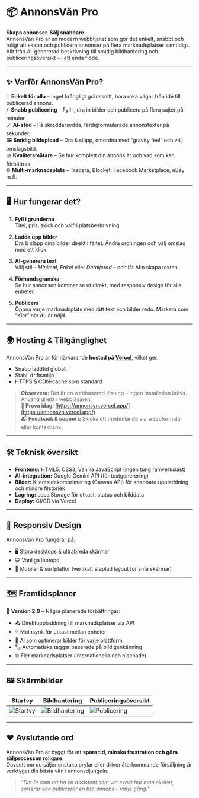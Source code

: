 # 📦 AnnonsVän Pro

**Skapa annonser. Sälj snabbare.**  
AnnonsVän Pro är en modern webbtjänst som gör det enkelt, snabbt och roligt att skapa och publicera annonser på flera marknadsplatser samtidigt.  
Allt från AI-genererad beskrivning till smidig bildhantering och publiceringsöversikt – i ett enda flöde.

---

## ✨ Varför AnnonsVän Pro?

💡 **Enkelt för alla** – Inget krångligt gränssnitt, bara raka vägar från idé till publicerad annons.  
⚡ **Snabb publicering** – Fyll i, dra in bilder och publicera på flera sajter på minuter.  
🪄 **AI-stöd** – Få skräddarsydda, färdigformulerade annonstexter på sekunder.  
🖼️ **Smidig bildupload** – Dra & släpp, omordna med “gravity feel” och välj omslagsbild.  
📊 **Kvalitetsmätare** – Se hur komplett din annons är och vad som kan förbättras.  
🌐 **Multi-marknadsplats** – Tradera, Blocket, Facebook Marketplace, eBay m.fl.

---

## 🖥️ Hur fungerar det?

1. **Fyll i grunderna**  
   Titel, pris, skick och valfri platsbeskrivning.

2. **Ladda upp bilder**  
   Dra & släpp dina bilder direkt i fältet. Ändra ordningen och välj omslag med ett klick.

3. **AI-generera text**  
   Välj stil – *Minimal*, *Enkel* eller *Detaljerad* – och låt AI:n skapa texten.

4. **Förhandsgranska**  
   Se hur annonsen kommer se ut direkt, med responsiv design för alla enheter.

5. **Publicera**  
   Öppna varje marknadsplats med rätt text och bilder redo. Markera som “Klar” när du är nöjd.

---

## 🌍 Hosting & Tillgänglighet

AnnonsVän Pro är för närvarande **hostad på [Vercel](https://vercel.com/)**, vilket ger:
- Snabb laddtid globalt
- Stabil driftsmiljö
- HTTPS & CDN-cache som standard

> **Observera:** Det är en webbaserad lösning – ingen installation krävs. Använd direkt i webbläsaren.  
> **📌 Prova idag:** [https://annonsvn.vercel.app/](https://annonsvn.vercel.app/)  
> **📬 Feedback & support:** Skicka ett meddelande via webbformulär eller kontaktlänk.

---

## 🛠️ Teknisk översikt

- **Frontend:** HTML5, CSS3, Vanilla JavaScript (ingen tung ramverkslast)  
- **AI-integration:** Google Gemini API (för textgenerering)  
- **Bilder:** Klientsidekomprimering (Canvas API) för snabbare uppladdning och mindre filstorlek  
- **Lagring:** LocalStorage för utkast, status och bilddata  
- **Deploy:** CI/CD via Vercel  

---

## 📱 Responsiv Design

AnnonsVän Pro fungerar på:
- 🖥️ Stora desktops & ultrabreda skärmar
- 💻 Vanliga laptops
- 📱 Mobiler & surfplattor (vertikalt staplad layout för små skärmar)

---

## 🗺️ Framtidsplaner

🚀 **Version 2.0** – Några planerade förbättringar:
- 📤 Direktuppladdning till marknadsplatser via API
- 🗄️ Molnsynk för utkast mellan enheter
- 🧠 AI som optimerar bilder för varje plattform
- 🏷️ Automatiska taggar baserade på bildigenkänning
- 🌐 Fler marknadsplatser (internationella och nischade)

---

## 🖼️ Skärmbilder

| Startvy | Bildhantering | Publiceringsöversikt |
| ------- | ------------- | -------------------- |
| ![Startvy](screenshots/start.png) | ![Bildhantering](screenshots/gallery.png) | ![Publicering](screenshots/marketplaces.png) |

---

## ❤️ Avslutande ord

AnnonsVän Pro är byggt för att **spara tid, minska frustration och göra säljprocessen roligare**.  
Oavsett om du säljer enstaka prylar eller driver återkommande försäljning är verktyget din bästa vän i annonsdjungeln.

> *“Det är som att ha en assistent som vet exakt hur man skriver, sorterar och publicerar en bra annons – varje gång.”*
